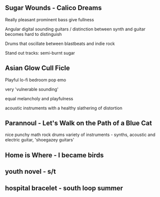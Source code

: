 ## Sugar Wounds - Calico Dreams
Really pleasant prominent bass give fullness

Angular digital sounding guitars / distinction between synth and guitar becomes hard to distinguish

Drums that oscillate between blastbeats and indie rock

Stand out tracks: semi-burnt sugar

## Asian Glow Cull Ficle
Playful lo-fi bedroom pop emo

very 'vulnerable sounding'

equal melancholy and playfulness

acoustic instruments with a healthy slathering of distortion

## Parannoul - Let's Walk on the Path of a Blue Cat
nice punchy math rock drums
variety of instruments - synths, acoustic and electric guitar, 'shoegazey guitars' 
## Home is Where - I became birds
## youth novel - s/t
## hospital bracelet - south loop summer